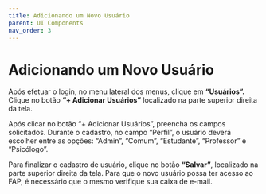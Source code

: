 ```yaml
---
title: Adicionando um Novo Usuário
parent: UI Components
nav_order: 3
---
```


# Adicionando um Novo Usuário

Após efetuar o login, no menu lateral dos menus, clique em **“Usuários”.** Clique no botão **“+ Adicionar Usuários”** localizado na parte superior direita da tela.

Após clicar no botão “+ Adicionar Usuários”, preencha os campos solicitados. Durante o cadastro, no campo “Perfil”, o usuário deverá escolher entre as opções: “Admin”, “Comum”, “Estudante”, “Professor” e “Psicólogo”. 

Para finalizar o cadastro de usuário, clique no botão **“Salvar”**, localizado na parte superior direita da tela. Para que o novo usuário possa ter acesso ao FAP, é necessário que o mesmo verifique sua caixa de e-mail.
